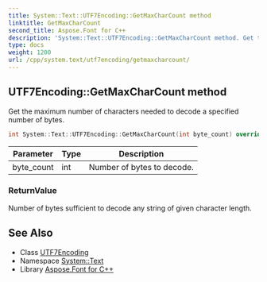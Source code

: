 ```yaml
---
title: System::Text::UTF7Encoding::GetMaxCharCount method
linktitle: GetMaxCharCount
second_title: Aspose.Font for C++
description: 'System::Text::UTF7Encoding::GetMaxCharCount method. Get the maximum number of characters needed to decode a specified number of bytes in C++.'
type: docs
weight: 1200
url: /cpp/system.text/utf7encoding/getmaxcharcount/
---
```

## UTF7Encoding::GetMaxCharCount method


Get the maximum number of characters needed to decode a specified number of bytes.

```cpp
int System::Text::UTF7Encoding::GetMaxCharCount(int byte_count) override
```


| Parameter | Type | Description |
| --- | --- | --- |
| byte_count | int | Number of bytes to decode. |

### ReturnValue

Number of bytes sufficient to decode any string of given character length.

## See Also

* Class [UTF7Encoding](../)
* Namespace [System::Text](../../)
* Library [Aspose.Font for C++](../../../)

